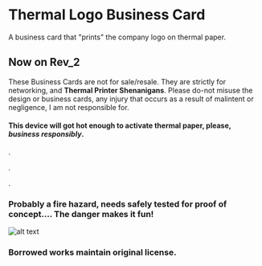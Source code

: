 # Thermal Logo Business Card
A business card that "prints" the company logo on thermal paper.

## Now on Rev_2

These Business Cards are not for sale/resale. They are strictly for networking, and **Thermal Printer Shenanigans**. Please do-not misuse the design or business cards, any injury that occurs as a result of malintent or negligence, I am not responsible for. 

#### This device will got hot enough to activate thermal paper, please, *business responsibly*. 

.

.

.


### Probably a fire hazard, needs safely tested for proof of concept.... The danger makes it fun!


![alt text](https://cdn.vox-cdn.com/uploads/chorus_image/image/49493993/this-is-fine.0.jpg)


### Borrowed works maintain original license.